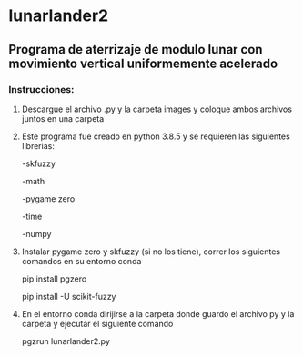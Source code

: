 # lunarlander2
## Programa de aterrizaje de modulo lunar con movimiento vertical uniformemente acelerado 

###  Instrucciones:

1. Descargue el archivo .py y la carpeta images y coloque ambos archivos juntos en una carpeta

2. Este programa fue creado en python 3.8.5 y se requieren las siguientes librerias:    

    -skfuzzy  

    -math  

    -pygame zero  

    -time  

    -numpy
    
3. Instalar pygame zero y skfuzzy (si no los tiene), correr los siguientes comandos en su entorno conda

    pip install pgzero  

    pip install -U scikit-fuzzy
    
4. En el entorno conda dirijirse a la carpeta donde guardo el archivo py y la carpeta y ejecutar el siguiente comando

    pgzrun lunarlander2.py
